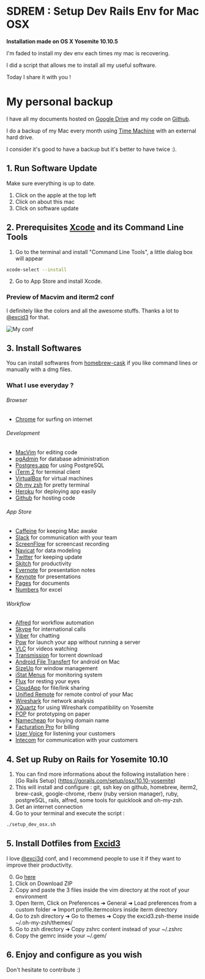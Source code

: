 # SDREM : Setup Dev Rails Env for Mac OSX

**Installation made on OS X Yosemite 10.10.5**

I'm faded to install my dev env each times my mac is recovering.

I did a script that allows me to install all my useful software.

Today I share it with you !

# My personal backup

I have all my documents hosted on [Google Drive](https://drive.google.com) and my code on [Github](https://github.com).

I do a backup of my Mac every month using [Time Machine](http://www.apple.com/osx/apps/#timemachine) with an external hard drive.

I consider it's good to have a backup but it's better to have twice :).

## 1. Run Software Update

Make sure everything is up to date.

1. Click on the apple at the top left
2. Click on about this mac
3. Click on software update

## 2. Prerequisites [Xcode](https://developer.apple.com/xcode/) and its Command Line Tools

1. Go to the terminal and install "Command Line Tools", a little dialog box will appear

  ```sh
  xcode-select --install
  ```

2. Go to App Store and install Xcode.

### Preview of Macvim and iterm2 conf

I definitely like the colors and all the awesome stuffs. Thanks a lot to [@excid3](https://github.com/excid3) for that.

![My conf](http://f.cl.ly/items/3u3A1X2H1e3N3m150z3v/Image%202015-10-08%20at%2011.52.30%20AM.png)

## 3. Install Softwares

You can install softwares from [homebrew-cask](https://github.com/caskroom/homebrew-cask) if you like command lines or manually with a dmg files.

### What I use everyday ?

###### Browser

* [Chrome](https://www.google.com/intl/en/chrome/browser/desktop/index.html) for surfing on internet

###### Development

* [MacVim](https://github.com/b4winckler/macvim) for editing code
* [pgAdmin](http://www.pgadmin.org/download/macosx.php) for database administration
* [Postgres.app](http://postgresapp.com/) for using PostgreSQL
* [iTerm 2](http://www.iterm2.com/#/section/home) for terminal client
* [VirtualBox](https://www.virtualbox.org/wiki/Downloads) for virtual machines
* [Oh my zsh](http://ohmyz.sh/) for pretty terminal
* [Heroku](https://toolbelt.heroku.com/osx) for deploying app easily
* [Github](https://github.com/) for hosting code

###### App Store

* [Caffeine](https://itunes.apple.com/us/app/caffeine/id411246225?l=en&mt=12) for keeping Mac awake
* [Slack](https://itunes.apple.com/us/app/slack/id803453959?l=en&mt=12) for communication with your team
* [ScreenFlow](https://itunes.apple.com/us/app/screenflow-5/id917790450?l=en&mt=12) for screencast recording
* [Navicat](https://itunes.apple.com/us/app/navicat-data-modeler-essentials/id532423082?l=en&mt=12) for data modeling
* [Twitter](https://itunes.apple.com/us/app/twitter/id409789998?l=en&mt=12) for keeping update
* [Skitch](https://itunes.apple.com/us/app/skitch-snap.-mark-up.-share./id425955336?l=en&mt=12) for productivity
* [Evernote](http://evernote.com/) for presentation notes
* [Keynote](https://itunes.apple.com/us/app/keynote/id409183694?l=en&mt=12) for presentations
* [Pages](https://itunes.apple.com/us/app/pages/id409201541?l=en&mt=12) for documents
* [Numbers](https://itunes.apple.com/us/app/numbers/id409203825?l=en&mt=12) for excel

###### Workflow

* [Alfred](http://www.alfredapp.com/) for workflow automation
* [Skype](http://www.skype.com/en/) for international calls
* [Viber](http://www.viber.com/en/products/mac) for chatting
* [Pow](http://pow.cx/) for launch your app without running a server
* [VLC](http://www.videolan.org/vlc/download-macosx.html) for videos watching
* [Transmission](http://www.transmissionbt.com/download/) for torrent download
* [Android File Transfert](https://www.android.com/filetransfer/) for android on Mac
* [SizeUp](http://www.irradiatedsoftware.com/sizeup/) for window management
* [iStat Menus](https://bjango.com/mac/istatmenus/) for monitoring system
* [Flux](https://justgetflux.com/) for resting your eyes
* [CloudApp](https://www.getcloudapp.com/download) for file/link sharing
* [Unified Remote](https://www.unifiedremote.com/download) for remote control of your Mac
* [Wireshark](https://www.wireshark.org/#download) for network analysis
* [XQuartz](http://xquartz.macosforge.org/landing/) for using Wireshark compatibility on Yosemite
* [POP](https://popapp.in/) for prototyping on paper
* [Namecheap](https://www.namecheap.com/) for buying domain name
* [Facturation Pro](https://www.facturation.pro) for billing
* [User Voice](https://www.uservoice.com/) for listening your customers
* [Intecom](https://www.intercom.io/) for communication with your customers

## 4. Set up Ruby on Rails for Yosemite 10.10

1. You can find more informations about the following installation here : [Go Rails Setup] (https://gorails.com/setup/osx/10.10-yosemite)
2. This will install and configure : git, ssh key on github, homebrew, iterm2, brew-cask, google-chrome, rbenv (ruby version manager), ruby, postgreSQL, rails, alfred, some tools for quicklook and oh-my-zsh.
3. Get an internet connection
4. Go to your terminal and execute the script :

```sh
./setup_dev_osx.sh
```

## 5. Install Dotfiles from [Excid3](https://github.com/excid3/dotfiles)

I love [@exci3d](https://github.com/excid3/dotfiles) conf, and I recommend people to use it if they want to improve their productivity.

0. Go [here](https://github.com/excid3/dotfiles)
1. Click on Download ZIP
2. Copy and paste the 3 files inside the vim directory at the root of your environment
3. Open Iterm, Click on Preferences ➜ General ➜ Load preferences from a custom folder ➜ Import profile.itermcolors inside iterm directory
4. Go to zsh directory ➜ Go to themes ➜ Copy the excid3.zsh-theme inside ~/.oh-my-zsh/themes/
5. Go to zsh directory ➜ Copy zshrc content instead of your ~/.zshrc
6. Copy the gemrc inside your ~/.gem/

## 6. Enjoy and configure as you wish

Don't hesitate to contribute :)
